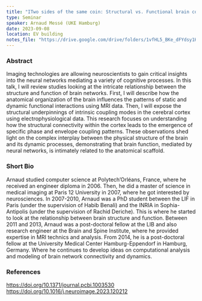 ```yaml
---
title: "ITwo sides of the same coin: Structural vs. Functional brain connectivity"
type: Seminar
speaker: Arnaud Messé (UKE Hamburg)
date: 2023-09-08
location: EV building
notes_file: "https://drive.google.com/drive/folders/1vfHL5_BKe_dFYdsy1HtjaL3QNW0Egv99?usp=drive_link"
---
```



### Abstract

Imaging technologies are allowing neuroscientists to gain critical
insights into the neural networks mediating a variety of cognitive
processes. In this talk, I will review studies looking at the intricate
relationship between the structure and function of brain networks.
First, I will describe how the anatomical organization of the brain
influences the patterns of static and dynamic functional interactions
using MRI data. Then, I will expose the structural underpinnings of
intrinsic coupling modes in the cerebral cortex using
electrophysiological data. This research focuses on understanding how
the structural connectivity within the cortex leads to the emergence of
specific phase and envelope coupling patterns. These observations shed
light on the complex interplay between the physical structure of the
brain and its dynamic processes, demonstrating that brain function,
mediated by neural networks, is intimately related to the anatomical
scaffold.


### Short Bio

Arnaud studied computer science at Polytech’Orléans, France, where he
received an engineer diploma in 2006. Then, he did a master of science
in medical imaging at Paris 12 University in 2007, where he got
interested by neurosciences. In 2007-2010, Arnaud was a PhD student
between the LIF in Paris (under the supervision of Habib Benali) and the
INRIA in Sophia-Antipolis (under the supervision of Rachid Deriche).
This is where he started to look at the relationship between brain
structure and function. Between 2011 and 2013, Arnaud was a
post-doctoral fellow at the LIB and also research engineer at the Brain
and Spine Institute, where he provided expertise in MRI technics and
analysis. From 2014, he is a post-doctoral fellow at the University
Medical Center Hamburg-Eppendorf in Hamburg, Germany. Where he continues
to develop ideas on computational analysis and modeling of brain network
connectivity and dynamics.

### References

https://doi.org/10.1371/journal.pcbi.1003530
https://doi.org/10.1016/j.neuroimage.2023.120212
